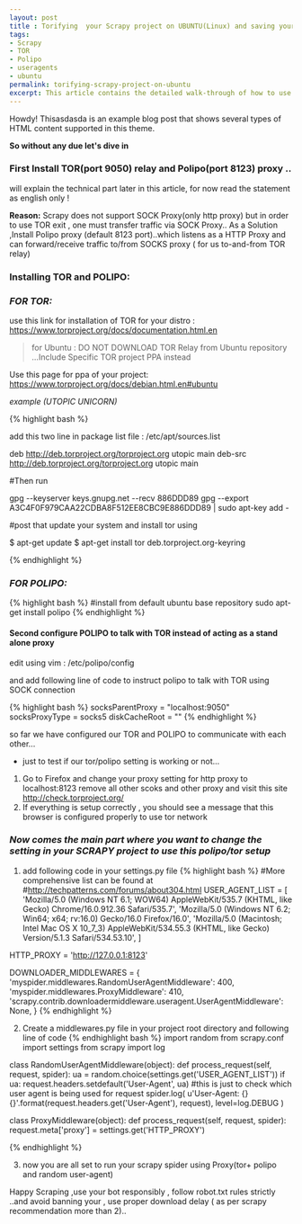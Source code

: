```yaml
---
layout: post
title : Torifying  your Scrapy project on UBUNTU(Linux) and saving your spider from embarrassment of banning itself
tags:
- Scrapy
- TOR
- Polipo
- useragents
- ubuntu
permalink: torifying-scrapy-project-on-ubuntu
excerpt: This article contains the detailed walk-through of how to use TOR Relays in your scrapy project on ubuntu ( or linux) machine..this comprehensive guide covers the parts to download and install all the required dependencies to use scrapy on your distro as well the changes you must make to your project in order to be able to use that tor relays in your project..
---
```


<div class="message">
  Howdy! Thisasdasda is an example blog post that shows several types of HTML content supported in this theme.
</div>

<strong> So without any due let's dive in </strong>

### **First Install TOR(port 9050) relay and Polipo(port 8123) proxy** ..
will explain the technical part later in this article, for now read the statement as english only !

**Reason:** Scrapy does not support SOCK Proxy(only http proxy) but in order to use TOR exit , one must transfer traffic via SOCK Proxy.. As a Solution ,Install Polipo proxy (default 8123 port)..which listens as a HTTP Proxy and can forward/receive traffic to/from SOCKS proxy ( for us  to-and-from TOR relay)



### **Installing TOR and POLIPO:**

### ***FOR TOR:***

use this link for installation of TOR for your distro : https://www.torproject.org/docs/documentation.html.en

> for Ubuntu : DO NOT DOWNLOAD TOR Relay from Ubuntu repository ...Include Specific TOR project PPA instead

Use this page for ppa of your project: https://www.torproject.org/docs/debian.html.en#ubuntu

*example (UTOPIC UNICORN)*

{% highlight bash %}

add this two line in package list file : /etc/apt/sources.list

deb http://deb.torproject.org/torproject.org utopic main
deb-src http://deb.torproject.org/torproject.org utopic main

#Then run

gpg --keyserver keys.gnupg.net --recv 886DDD89
gpg --export A3C4F0F979CAA22CDBA8F512EE8CBC9E886DDD89 | sudo apt-key add -

#post that update your system and install tor using

$ apt-get update
$ apt-get install tor deb.torproject.org-keyring

{% endhighlight %}


### ***FOR POLIPO:***

{% highlight bash %}
#install from default ubuntu base repository
sudo apt-get install polipo
{% endhighlight %}

#### **Second configure POLIPO to talk with TOR instead of acting as a stand alone proxy**

edit using vim : /etc/polipo/config

and add following line of code to instruct polipo to talk with TOR using SOCK connection

{% highlight bash %}
socksParentProxy = "localhost:9050"
socksProxyType = socks5
diskCacheRoot = ""
{% endhighlight %}

so far we have configured our TOR and POLIPO to communicate with each other...

* just to test if our tor/polipo setting is working or not...

1. Go to Firefox and change your proxy setting for http proxy to localhost:8123 remove all other scoks and other proxy and visit this site http://check.torproject.org/
2. If everything is setup correctly , you should see a message that this browser is configured properly to use tor network

### *Now comes the main part where you want to change the setting in your SCRAPY project to use this polipo/tor setup*

1. add following code in your settings.py file
{% highlight bash %}
#More comprehensive list can be found at
#http://techpatterns.com/forums/about304.html
USER_AGENT_LIST = [
    'Mozilla/5.0 (Windows NT 6.1; WOW64) AppleWebKit/535.7 (KHTML, like Gecko) Chrome/16.0.912.36 Safari/535.7',
    'Mozilla/5.0 (Windows NT 6.2; Win64; x64; rv:16.0) Gecko/16.0 Firefox/16.0',
    'Mozilla/5.0 (Macintosh; Intel Mac OS X 10_7_3) AppleWebKit/534.55.3 (KHTML, like Gecko) Version/5.1.3 Safari/534.53.10',
    ]

HTTP_PROXY = 'http://127.0.0.1:8123'

DOWNLOADER_MIDDLEWARES = {
    'myspider.middlewares.RandomUserAgentMiddleware': 400,
    'myspider.middlewares.ProxyMiddleware': 410,
    'scrapy.contrib.downloadermiddleware.useragent.UserAgentMiddleware': None,
}
{% endhighlight %}

2. Create a middlewares.py file in your project root directory and following line of code
{% endhighlight bash %}
import random
from scrapy.conf import settings
from scrapy import log


class RandomUserAgentMiddleware(object):
    def process_request(self, request, spider):
        ua = random.choice(settings.get('USER_AGENT_LIST'))
        if ua:
            request.headers.setdefault('User-Agent', ua)
            #this is just to check which user agent is being used for request
            spider.log(
                u'User-Agent: {} {}'.format(request.headers.get('User-Agent'), request),
                level=log.DEBUG
            )


class ProxyMiddleware(object):
    def process_request(self, request, spider):
        request.meta['proxy'] = settings.get('HTTP_PROXY')

{% endhighlight %}

3. now you are all set to run your scrapy spider using Proxy(tor+ polipo and random user-agent)

Happy Scraping ,use your bot responsibly , follow robot.txt rules strictly ..and avoid banning your , use proper download delay ( as per scrapy recommendation more than 2)..

